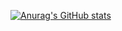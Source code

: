 [![Anurag's GitHub stats](https://github-readme-stats.vercel.app/api?username=shlprn)](https://github.com/anuraghazra/github-readme-stats)
